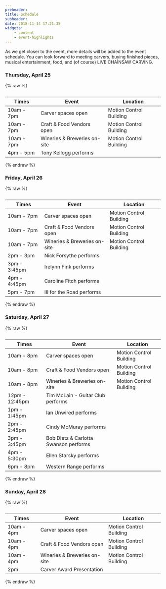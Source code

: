 ```yaml
---
preheader: 
title: Schedule
subheader: 
date: 2018-11-14 17:21:35
widgets:
    - content
    - event-highlights
---
```


As we get closer to the event, more details will be added to the event schedule. You can look forward to meeting carvers, buying finished pieces, musical entertainment, food, and (of course) LIVE CHAINSAW CARVING.


### Thursday, April 25
{% raw %}
<table class="uk-table uk-table-divider">
    <caption></caption>
    <thead>
        <tr>
            <th>Times</th>
            <th>Event</th>
            <th>Location</th>
        </tr>
    </thead>
    <tbody>
        <tr>
            <td>10am - 7pm</td>
            <td>Carver spaces open</td>
            <td>Motion Control Building</td>
        </tr>
        <tr>
            <td>10am - 7pm</td>
            <td>Craft & Food Vendors open</td>
            <td>Motion Control Building</td>
        </tr>
        <tr>
            <td>10am - 7pm</td>
            <td>Wineries & Breweries on-site</td>
            <td>Motion Control Building</td>
        </tr>
        <tr>
            <td>4pm - 5pm</td>
            <td>Tony Kellogg performs</td>
            <td></td>
        </tr>
    </tbody>
</table>
{% endraw %}




### Friday, April 26
{% raw %}
<table class="uk-table uk-table-divider">
    <caption></caption>
    <thead>
        <tr>
            <th>Times</th>
            <th>Event</th>
            <th>Location</th>
        </tr>
    </thead>
    <tbody>
        <tr>
            <td>10am - 7pm</td>
            <td>Carver spaces open</td>
            <td>Motion Control Building</td>
        </tr>
        <tr>
            <td>10am - 7pm</td>
            <td>Craft & Food Vendors open</td>
            <td>Motion Control Building</td>
        </tr>
        <tr>
            <td>10am - 7pm</td>
            <td>Wineries & Breweries on-site</td>
            <td>Motion Control Building</td>
        </tr>
        <tr>
            <td>2pm - 3pm</td>
            <td>Nick Forsythe performs</td>
            <td></td>
        </tr>
        <tr>
            <td>3pm - 3:45pm</td>
            <td>Irelynn Fink performs</td>
            <td></td>
        </tr>
        <tr>
            <td>4pm - 4:45pm</td>
            <td>Caroline Fitch performs</td>
            <td></td>
        </tr>
        <tr>
            <td>5pm - 7pm</td>
            <td>III for the Road performs</td>
            <td></td>
        </tr>
    </tbody>
</table>
{% endraw %}



### Saturday, April 27
{% raw %}
<table class="uk-table uk-table-divider">
    <caption></caption>
    <thead>
        <tr>
            <th>Times</th>
            <th>Event</th>
            <th>Location</th>
        </tr>
    </thead>
    <tbody>
        <tr>
            <td>10am - 8pm</td>
            <td>Carver spaces open</td>
            <td>Motion Control Building</td>
        </tr>
        <tr>
            <td>10am - 8pm</td>
            <td>Craft & Food Vendors open</td>
            <td>Motion Control Building</td>
        </tr>
        <tr>
            <td>10am - 8pm</td>
            <td>Wineries & Breweries on-site</td>
            <td>Motion Control Building</td>
        </tr>
        <tr>
            <td>12pm - 12:45pm</td>
            <td>Tim McLain - Guitar Club performs</td>
            <td></td>
        </tr>
        <tr>
            <td>1pm - 1:45pm</td>
            <td>Ian Unwired performs</td>
            <td></td>
        </tr>
        <tr>
            <td>2pm - 2:45pm</td>
            <td>Cindy McMuray performs</td>
            <td></td>
        </tr>
        <tr>
            <td>3pm - 3:45pm</td>
            <td>Bob Dietz & Carlotta Swanson performs</td>
            <td></td>
        </tr>
        <tr>
            <td>4pm - 5:30pm</td>
            <td>Ellen Starsky performs</td>
            <td></td>
        </tr>
        <tr>
            <td>6pm - 8pm</td>
            <td>Western Range performs</td>
            <td></td>
        </tr>
    </tbody>
</table>
{% endraw %}

### Sunday, April 28
{% raw %}
<table class="uk-table uk-table-divider">
    <caption></caption>
    <thead>
        <tr>
            <th>Times</th>
            <th>Event</th>
            <th>Location</th>
        </tr>
    </thead>
    <tbody>
        <tr>
            <td>10am - 4pm</td>
            <td>Carver spaces open</td>
            <td>Motion Control Building</td>
        </tr>
        <tr>
            <td>10am - 4pm</td>
            <td>Craft & Food Vendors open</td>
            <td>Motion Control Building</td>
        </tr>
        <tr>
            <td>10am - 4pm</td>
            <td>Wineries & Breweries on-site</td>
            <td>Motion Control Building</td>
        </tr>
        <tr>
            <td>2pm</td>
            <td>Carver Award Presentation</td>
            <td></td>
        </tr>
    </tbody>
</table>
{% endraw %}